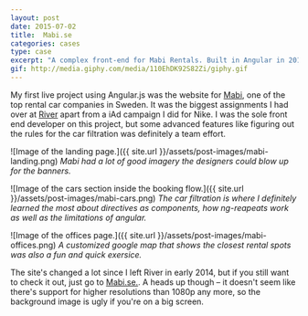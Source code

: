 ```yaml
---
layout: post
date: 2015-07-02
title:  Mabi.se
categories: cases
type: case
excerpt: "A complex front-end for Mabi Rentals. Built in Angular in 2013."
gif: http://media.giphy.com/media/110EhDK92S82Zi/giphy.gif
---
```


My first live project using Angular.js was the website for [Mabi][mabi], one of the top rental car companies in Sweden. It was the biggest assignments I had over at [River][river] apart from a iAd campaign I did for Nike. I was the sole front end developer on this project, but some advanced features like figuring out the rules for the car filtration was definitely a team effort.

![Image of the landing page.]({{ site.url }}/assets/post-images/mabi-landing.png)
*Mabi had a lot of good imagery the designers could blow up for the banners.*

![Image of the cars section inside the booking flow.]({{ site.url }}/assets/post-images/mabi-cars.png)
*The car filtration is where I definitely learned the most about directives as components, how ng-reapeats work as well as the limitations of angular.*

![Image of the offices page.]({{ site.url }}/assets/post-images/mabi-offices.png)
*A customized google map that shows the closest rental spots was also a fun and quick exersice.* 

The site's changed a lot since I left River in early 2014, but if you still want to check it out, just go to [Mabi.se.][mabi]. A heads up though – it doesn't seem like there's support for higher resolutions than 1080p any more, so the background image is ugly if you're on a big screen.

[mabi]: http://www.mabi.se
[river]: http://www.river.se
